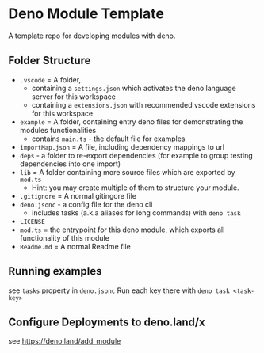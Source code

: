 # Deno Module Template

A template repo for developing modules with deno. 

## Folder Structure

- `.vscode` = A folder, 
  - containing a `settings.json` which activates the deno language server for this workspace
  - containing a `extensions.json` with recommended vscode extensions for this workspace
- `example` = A folder, containing entry deno files for demonstrating the modules functionalities 
   - contains `main.ts` - the default file for examples
- `importMap.json` = A file, including dependency mappings to url
- `deps` - a folder to re-export dependencies 
   (for example to group testing dependencies into one import)
- `lib` = A folder containing more source files which are exported by `mod.ts`
   - Hint: you may create multiple of them to structure your module.
- `.gitignore` = A normal gitingore file
- `deno.jsonc` - a config file for the deno cli
   - includes tasks (a.k.a aliases for long commands) with `deno task`
- `LICENSE`
- `mod.ts` = the entrypoint for this deno module, which exports all functionality of this module
- `Readme.md` = A normal Readme file

## Running examples 

see `tasks` property in `deno.jsonc`
Run each key there with `deno task <task-key>`

## Configure Deployments to deno.land/x 

see https://deno.land/add_module